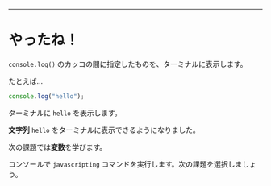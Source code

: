 ---

# やったね！

`console.log()` のカッコの間に指定したものを、ターミナルに表示します。

たとえば...

```js
console.log("hello");
```

ターミナルに `hello` を表示します。

**文字列** `hello` をターミナルに表示できるようになりました。

次の課題では**変数**を学びます。

コンソールで `javascripting` コマンドを実行します。次の課題を選択しましょう。
